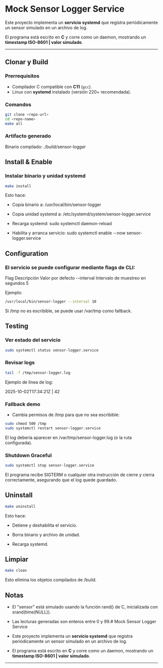 # Mock Sensor Logger Service

Este proyecto implementa un **servicio systemd** que registra periódicamente un sensor simulado en un archivo de log.  

El programa está escrito en **C** y corre como un daemon, mostrando un **timestamp ISO-8601 | valor simulado**.

---

## Clonar y Build

### Prerrequisitos
- Compilador C compatible con **C11** (`gcc`).  
- Linux con **systemd** instalado (versión 220+ recomendada).  

### Comandos
```bash
git clone <repo-url>
cd <repo-name>
make all
```

### Artifacto generado
Binario compilado: ./build/sensor-logger

## Install & Enable

### Instalar binario y unidad systemd
```bash
make install
```

Esto hace:

- Copia binario a: /usr/local/bin/sensor-logger

- Copia unidad systemd a: /etc/systemd/system/sensor-logger.service

- Recarga systemd: sudo systemctl daemon-reload

- Habilita y arranca servicio: sudo systemctl enable --now sensor-logger.service

## Configuration
### El servicio se puede configurar mediante flags de CLI:

Flag        Descripción             Valor por defecto
--interval  Intervalo de muestreo en segundos   5

Ejemplo:

```bash
/usr/local/bin/sensor-logger --interval 10
```

Si /tmp no es escribible, se puede usar /var/tmp como fallback.

## Testing

### Ver estado del servicio

```bash
sudo systemctl status sensor-logger.service
```

### Revisar logs

```bash
tail -f /tmp/sensor-logger.log
```

Ejemplo de línea de log:


2025-10-02T17:34:21Z | 42

### Fallback demo
- Cambia permisos de /tmp para que no sea escribible:

```bash
sudo chmod 500 /tmp
sudo systemctl restart sensor-logger.service
```

El log debería aparecer en /var/tmp/sensor-logger.log (o la ruta configurada).

### Shutdown Graceful

```bash
sudo systemctl stop sensor-logger.service
```

El programa recibe SIGTERM o cualquier otra instrucción de cierre y cierra correctamente, asegurando que el log quede guardado.

## Uninstall

```bash
make uninstall
```

Esto hace:

- Detiene y deshabilita el servicio.

- Borra binario y archivo de unidad.

- Recarga systemd.

## Limpiar

```bash
make clean
```

Esto elimina los objetos compilados de /build.

## Notas

- El "sensor" está simulado usando la función rand() de C, inicializada con srand(time(NULL)).

- Las lecturas generadas son enteros entre 0 y 99.# Mock Sensor Logger Service

- Este proyecto implementa un **servicio systemd** que registra periódicamente un sensor simulado en un archivo de log.  

- El programa está escrito en **C** y corre como un daemon, mostrando un **timestamp ISO-8601 | valor simulado**.

---


